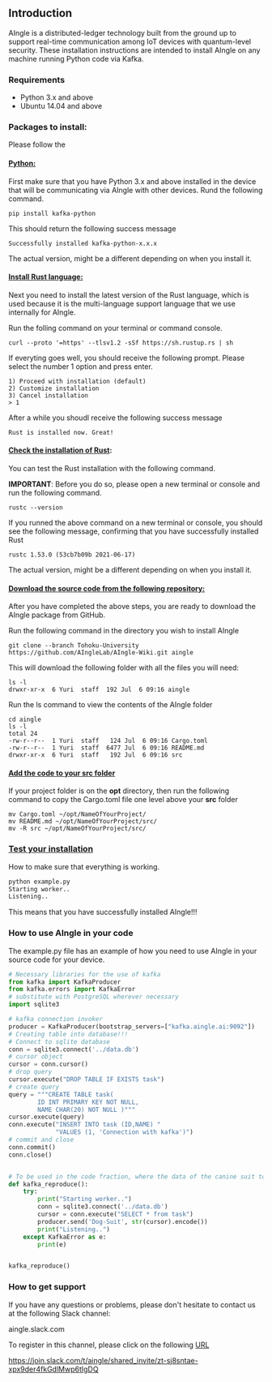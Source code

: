 ## Introduction

 AIngle is a distributed-ledger technology built from the ground up to support real-time communication among IoT devices with quantum-level security. These installation instructions are intended to install AIngle on any machine running Python code via Kafka. 

### Requirements

- Python 3.x and above
- Ubuntu 14.04 and above

### Packages to install:

Please follow the 

#### <u>Python:</u>

First make sure that you have Python 3.x and above installed in the device that will be communicating via AIngle with other devices.  Rund the following command.

```shell
pip install kafka-python
```

This should return the following success message

```shell
Successfully installed kafka-python-x.x.x
```

The actual version, might be a different depending on when you install it. 

#### <u>Install Rust language:</u>

Next you need to install the latest version of the Rust language, which is used because it is the multi-language support language that we use internally for AIngle.

Run the folling command on your terminal or command console.

```shell
curl --proto '=https' --tlsv1.2 -sSf https://sh.rustup.rs | sh
```

If everyting goes well, you should receive the following prompt. Please select the number 1 option and press enter.

```shell
1) Proceed with installation (default)
2) Customize installation
3) Cancel installation
> 1
```

After a while you shoudl receive the following success message

```shell
Rust is installed now. Great!
```

#### <u>Check the installation of Rust</u>:

You can test the Rust installation with the following command.  

**IMPORTANT**: Before you do so, please open a new terminal or console and run the following command.

```shell
rustc --version
```

If you runned the above command on a new terminal or console, you should see the following message, confirming that you have successfully installed Rust

```shell
rustc 1.53.0 (53cb7b09b 2021-06-17)
```

The actual version, might be a different depending on when you install it. 

#### <u>Download the source code from the following repository:</u>

After you have completed the above steps, you are ready to download the AIngle package from GitHub. 

Run the following command in the directory you wish to install AIngle

```shell
git clone --branch Tohoku-University https://github.com/AIngleLab/AIngle-Wiki.git aingle
```

This will download the following folder with all the files you will need:

```
ls -l
drwxr-xr-x  6 Yuri  staff  192 Jul  6 09:16 aingle
```

Run the ls command to view the contents of the AIngle folder

```shell
cd aingle
ls -l
total 24
-rw-r--r--  1 Yuri  staff   124 Jul  6 09:16 Cargo.toml
-rw-r--r--  1 Yuri  staff  6477 Jul  6 09:16 README.md
drwxr-xr-x  6 Yuri  staff   192 Jul  6 09:16 src
```

#### <u>Add the code to your src folder</u>

If your project folder is on the **opt** directory, then run the following command to copy the Cargo.toml file one level above your **src** folder

```
mv Cargo.toml ~/opt/NameOfYourProject/
mv README.md ~/opt/NameOfYourProject/src/
mv -R src ~/opt/NameOfYourProject/src/
```

### <u>Test your installation</u>

How to make sure that everything is working.

```python
python example.py
Starting worker..
Listening..
```

This means that you have successfully installed AIngle!!!

### How to use AIngle in your code

The example.py file has an example of how you need to use AIngle in your source code for your device.  

```python
# Necessary libraries for the use of kafka
from kafka import KafkaProducer
from kafka.errors import KafkaError
# substitute with PostgreSQL wherever necessary
import sqlite3

# kafka connection invoker
producer = KafkaProducer(bootstrap_servers=["kafka.aingle.ai:9092"])
# Creating table into database!!!
# Connect to sqlite database
conn = sqlite3.connect('../data.db')
# cursor object
cursor = conn.cursor()
# drop query
cursor.execute("DROP TABLE IF EXISTS task")
# create query
query = """CREATE TABLE task(
        ID INT PRIMARY KEY NOT NULL,
        NAME CHAR(20) NOT NULL )"""
cursor.execute(query)
conn.execute("INSERT INTO task (ID,NAME) "
             "VALUES (1, 'Connection with kafka')")
# commit and close
conn.commit()
conn.close()


# To be used in the code fraction, where the data of the canine suit to be written are sent
def kafka_reproduce():
    try:
        print("Starting worker..")
        conn = sqlite3.connect('../data.db')
        cursor = conn.execute("SELECT * from task")
        producer.send('Dog-Suit', str(cursor).encode())
        print("Listening..")
    except KafkaError as e:
        print(e)


kafka_reproduce()
```
### How to get support

If you have any questions or problems, please don't hesitate to contact us at the following Slack channel:

aingle.slack.com

To register in this channel, please click on the following [URL](https://join.slack.com/t/aingle/shared_invite/zt-sj8sntae-xpx9der4fkGdlMwp6tIgDQ)

https://join.slack.com/t/aingle/shared_invite/zt-sj8sntae-xpx9der4fkGdlMwp6tIgDQ



